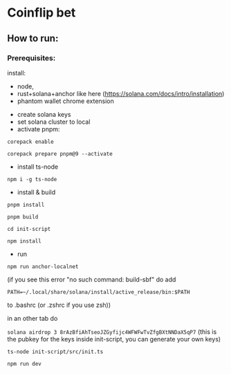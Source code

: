 # Coinflip bet

## How to run:

### Prerequisites:

install:

* node,
* rust+solana+anchor like here (https://solana.com/docs/intro/installation)
* phantom wallet chrome extension

- create solana keys
- set solana cluster to local
- activate pnpm:

`corepack enable`

`corepack prepare pnpm@9 --activate`

- install ts-node

`npm i -g ts-node`

- install & build

`pnpm install`

`pnpm build`

`cd init-script`

`npm install`

- run

`npm run anchor-localnet`

(if you see this error "no such command: build-sbf" do 
add

`PATH=~/.local/share/solana/install/active_release/bin:$PATH`

to .bashrc (or .zshrc if you use zsh))

in an other tab do

`solana airdrop 3 8rAzBfiAhTseoJZGyfijc4WFWFwTvZfgBXtNNDaX5qP7`
(this is the pubkey for the keys inside init-script, you can generate your own keys)

`ts-node init-script/src/init.ts`

`npm run dev`
